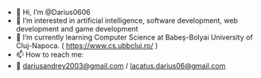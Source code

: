 - 👋 Hi, I’m @Darius0606
- 👀 I’m interested in artificial intelligence, software development, web development and game development
- 🌱 I’m currently learning Computer Science at Babeș-Bolyai University of Cluj-Napoca. ( https://www.cs.ubbcluj.ro/ )
- 📫 How to reach me:
- 📧 dariusandrey2003@gmail.com / lacatus.darius06@gmail.com
<!---
Darius0606/Darius0606 is a ✨ special ✨ repository because its `README.md` (this file) appears on your GitHub profile.
You can click the Preview link to take a look at your changes.
--->
